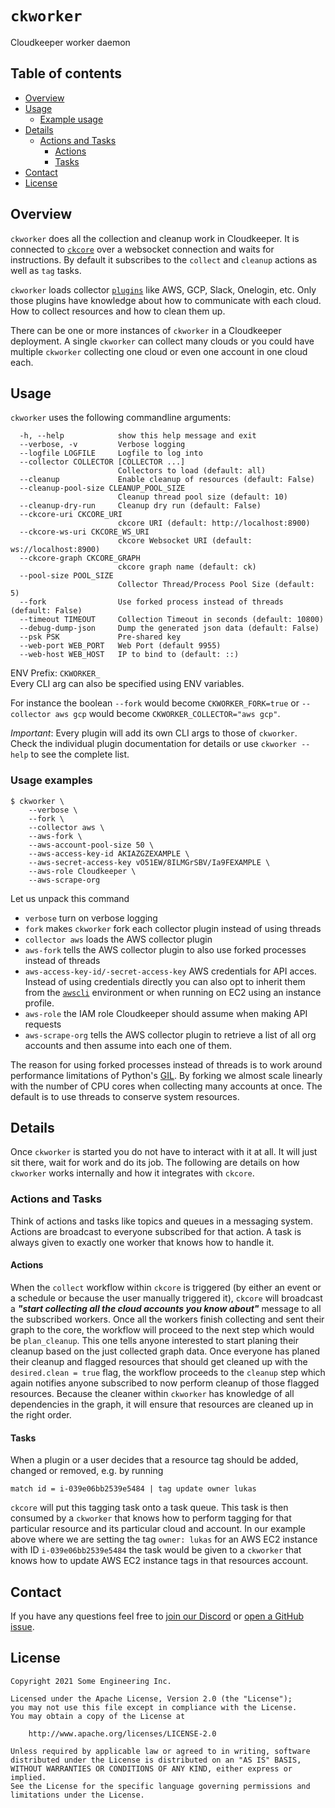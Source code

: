 # `ckworker`
Cloudkeeper worker daemon


## Table of contents

* [Overview](#overview)
* [Usage](#usage)
    * [Example usage](#example-usage)
* [Details](#details)
    * [Actions and Tasks](#actions-and-tasks)
        * [Actions](#actions)
        * [Tasks](#tasks)
* [Contact](#contact)
* [License](#license)


## Overview
`ckworker` does all the collection and cleanup work in Cloudkeeper. It is connected to [`ckcore`](../ckcore/) over a websocket connection and waits for instructions. By default it subscribes to the `collect` and `cleanup` actions as well as `tag` tasks.

`ckworker` loads collector [`plugins`](../plugins/) like AWS, GCP, Slack, Onelogin, etc.
Only those plugins have knowledge about how to communicate with each cloud. How to collect resources and how to clean them up.

There can be one or more instances of `ckworker` in a Cloudkeeper deployment. A single `ckworker` can collect many clouds or you could have multiple `ckworker` collecting one cloud or even one account in one cloud each.


## Usage
`ckworker` uses the following commandline arguments:
```
  -h, --help            show this help message and exit
  --verbose, -v         Verbose logging
  --logfile LOGFILE     Logfile to log into
  --collector COLLECTOR [COLLECTOR ...]
                        Collectors to load (default: all)
  --cleanup             Enable cleanup of resources (default: False)
  --cleanup-pool-size CLEANUP_POOL_SIZE
                        Cleanup thread pool size (default: 10)
  --cleanup-dry-run     Cleanup dry run (default: False)
  --ckcore-uri CKCORE_URI
                        ckcore URI (default: http://localhost:8900)
  --ckcore-ws-uri CKCORE_WS_URI
                        ckcore Websocket URI (default: ws://localhost:8900)
  --ckcore-graph CKCORE_GRAPH
                        ckcore graph name (default: ck)
  --pool-size POOL_SIZE
                        Collector Thread/Process Pool Size (default: 5)
  --fork                Use forked process instead of threads (default: False)
  --timeout TIMEOUT     Collection Timeout in seconds (default: 10800)
  --debug-dump-json     Dump the generated json data (default: False)
  --psk PSK             Pre-shared key
  --web-port WEB_PORT   Web Port (default 9955)
  --web-host WEB_HOST   IP to bind to (default: ::)
```

ENV Prefix: `CKWORKER_`  
Every CLI arg can also be specified using ENV variables.

For instance the boolean `--fork` would become `CKWORKER_FORK=true` or `--collector aws gcp` would become `CKWORKER_COLLECTOR="aws gcp"`.

*Important*: Every plugin will add its own CLI args to those of `ckworker`. Check the individual plugin documentation for details or use `ckworker --help` to see the complete list.


### Usage examples
```
$ ckworker \
    --verbose \
    --fork \
    --collector aws \
    --aws-fork \
    --aws-account-pool-size 50 \
    --aws-access-key-id AKIAZGZEXAMPLE \
    --aws-secret-access-key vO51EW/8ILMGrSBV/Ia9FEXAMPLE \
    --aws-role Cloudkeeper \
    --aws-scrape-org
```

Let us unpack this command
- `verbose` turn on verbose logging
- `fork` makes `ckworker` fork each collector plugin instead of using threads
- `collector aws` loads the AWS collector plugin
- `aws-fork` tells the AWS collector plugin to also use forked processes instead of threads
- `aws-access-key-id/-secret-access-key` AWS credentials for API acces. Instead of using credentials directly you can also opt to inherit them from the [`awscli`](https://aws.amazon.com/cli/) environment or when running on EC2 using an instance profile.
- `aws-role` the IAM role Cloudkeeper should assume when making API requests
- `aws-scrape-org` tells the AWS collector plugin to retrieve a list of all org accounts and then assume into each one of them.

The reason for using forked processes instead of threads is to work around performance limitations of Python's [GIL](https://en.wikipedia.org/wiki/Global_interpreter_lock). By forking we almost scale linearly with the number of CPU cores when collecting many accounts at once. The default is to use threads to conserve system resources.


## Details
Once `ckworker` is started you do not have to interact with it at all. It will just sit there, wait for work and do its job. The following are details on how `ckworker` works internally and how it integrates with `ckcore`.


### Actions and Tasks
Think of actions and tasks like topics and queues in a messaging system. Actions are broadcast to everyone subscribed for that action. A task is always given to exactly one worker that knows how to handle it.


#### Actions
When the `collect` workflow within `ckcore` is triggered (by either an event or a schedule or because the user manually triggered it), `ckcore` will broadcast a ***"start collecting all the cloud accounts you know about"*** message to all the subscribed workers.
Once all the workers finish collecting and sent their graph to the core, the workflow will proceed to the next step which would be `plan_cleanup`. This one tells anyone interested to start planing their cleanup based on the just collected graph data. Once everyone has planed their cleanup and flagged resources that should get cleaned up with the `desired.clean = true` flag, the workflow proceeds to the `cleanup` step which again notifies anyone subscribed to now perform cleanup of those flagged resources. Because the cleaner within `ckworker` has knowledge of all dependencies in the graph, it will ensure that resources are cleaned up in the right order.


#### Tasks
When a plugin or a user decides that a resource tag should be added, changed or removed, e.g. by running
```
match id = i-039e06bb2539e5484 | tag update owner lukas
```
`ckcore` will put this tagging task onto a task queue. This task is then consumed by a `ckworker` that knows how to perform tagging for that particular resource and its particular cloud and account. In our example above where we are setting the tag `owner: lukas` for an AWS EC2 instance with ID `i-039e06bb2539e5484` the task would be given to a `ckworker` that knows how to update AWS EC2 instance tags in that resources account.


## Contact
If you have any questions feel free to [join our Discord](https://discord.gg/3G3sX6y3bt) or [open a GitHub issue](https://github.com/someengineering/cloudkeeper/issues/new).


## License
```
Copyright 2021 Some Engineering Inc.

Licensed under the Apache License, Version 2.0 (the "License");
you may not use this file except in compliance with the License.
You may obtain a copy of the License at

    http://www.apache.org/licenses/LICENSE-2.0

Unless required by applicable law or agreed to in writing, software
distributed under the License is distributed on an "AS IS" BASIS,
WITHOUT WARRANTIES OR CONDITIONS OF ANY KIND, either express or implied.
See the License for the specific language governing permissions and
limitations under the License.
```
